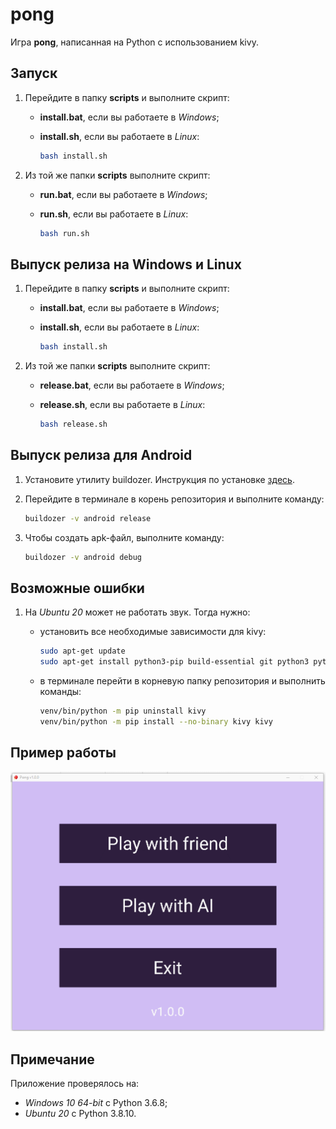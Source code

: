 # pong
Игра **pong**, написанная на Python c использованием kivy.

## Запуск

1. Перейдите в папку **scripts** и выполните скрипт:

   - **install.bat**, если вы работаете в *Windows*;

   - **install.sh**, если вы работаете в *Linux*:

     ```bash
     bash install.sh
     ```

2. Из той же папки **scripts** выполните скрипт:

   - **run.bat**, если вы работаете в *Windows*;

   - **run.sh**, если вы работаете в *Linux*:

     ```bash
     bash run.sh
     ```

## Выпуск релиза на Windows и Linux

1. Перейдите в папку **scripts** и выполните скрипт:

   - **install.bat**, если вы работаете в *Windows*;

   - **install.sh**, если вы работаете в *Linux*:

     ```bash
     bash install.sh
     ```

2. Из той же папки **scripts** выполните скрипт:

   - **release.bat**, если вы работаете в *Windows*;

   - **release.sh**, если вы работаете в *Linux*:

     ```bash
     bash release.sh
     ```

## Выпуск релиза для Android

1. Установите утилиту buildozer. Инструкция по установке [здесь](https://buildozer.readthedocs.io/en/latest/installation.html).

2. Перейдите в терминале в корень репозитория и выполните команду:

   ```bash
   buildozer -v android release
   ```

3. Чтобы создать apk-файл, выполните команду:

   ```bash
   buildozer -v android debug
   ```

## Возможные ошибки

1. На *Ubuntu 20* может не работать звук. Тогда нужно:

   - установить все необходимые зависимости для kivy:

     ```bash
     sudo apt-get update
     sudo apt-get install python3-pip build-essential git python3 python3-dev ffmpeg libsdl2-dev libsdl2-image-dev libsdl2-mixer-dev libsdl2-ttf-dev libportmidi-dev libswscale-dev libavformat-dev libavcodec-dev zlib1g-dev
     ```

   - в терминале перейти в корневую папку репозитория и выполнить команды:

     ```bash
     venv/bin/python -m pip uninstall kivy
     venv/bin/python -m pip install --no-binary kivy kivy
     ```

## Пример работы

![1](doc/1.gif)

## Примечание

Приложение проверялось на:

- *Windows 10 64-bit* с Python 3.6.8;
- *Ubuntu 20* с Python 3.8.10.
